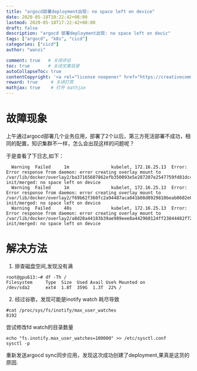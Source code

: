 ```yaml
---
title: "argocd部署deployment出现: no space left on device"
date: 2020-05-18T10:22:42+08:00
lastmod: 2020-05-18T17:22:42+08:00
draft: false
description: "argocd 部署deployment出现: no space left on devic"
tags: ["argocd", "k8s", "cicd"]
categories: ["cicd"]
author: "wanzi"

comment: true   # 关闭评论
toc: true       # 关闭文章目录
autoCollapseToc: true
contentCopyright: '<a rel="license noopener" href="https://creativecommons.org/licenses/by-nc-nd/4.0/" target="_blank">CC BY-NC-ND 4.0</a>'
reward: true     # 关闭打赏
mathjax: true    # 打开 mathjax
---
```

# 故障现象

上午通过argocd部署几个业务应用，部署了2个以后，第三方死活部署不成功，相同的配置，知识集群不一样，怎么会出现这样的问题呢？

于是查看了下日志,如下：

```
  Warning  Failed     1m                kubelet, 172.16.25.13  Error: Error response from daemon: error creating overlay mount to /var/lib/docker/overlay2/ba37165607862efb350093e5e287207e2547759fd81dc4e5e356a86ac5e28324-init/merged: no space left on device
  Warning  Failed     1m                kubelet, 172.16.25.13  Error: Error response from daemon: error creating overlay mount to /var/lib/docker/overlay2/f69b62f360fc2a94487aca041b08d0929810beab0602e0ec8b90c94b2e893337-init/merged: no space left on device
  Warning  Failed     48s               kubelet, 172.16.25.13  Error: Error response from daemon: error creating overlay mount to /var/lib/docker/overlay2/a8d20a44183b39ae989eee8a442960124ff23844482f726ea7ab39a292aecbb3-init/merged: no space left on device
```

# 解决方法

1. 排查磁盘空间,发现没有满
```
root@gpu613:~# df -Th /
Filesystem     Type  Size  Used Avail Use% Mounted on
/dev/sda2      ext4  1.8T  359G  1.3T  22% /
```
2. 经过谷歌，发现可能是inotify watch 耗尽导致

```
#cat /proc/sys/fs/inotify/max_user_watches
8192
```
尝试修改fd watch的目录数量
```
echo "fs.inotify.max_user_watches=100000" >> /etc/sysctl.conf
sysctl -p
```
重新发送argocd sync同步应用，发现这次成功创建了deployment,果真是这货的原因.
